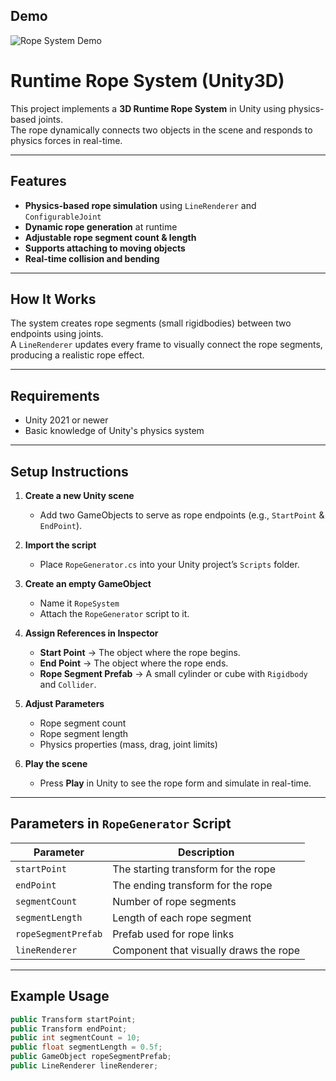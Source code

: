 ## Demo
![Rope System Demo](Physics-Rope-System/RopeSystem.gif)

# Runtime Rope System (Unity3D)

This project implements a **3D Runtime Rope System** in Unity using physics-based joints.  
The rope dynamically connects two objects in the scene and responds to physics forces in real-time.

---

## Features
- **Physics-based rope simulation** using `LineRenderer` and `ConfigurableJoint`
- **Dynamic rope generation** at runtime
- **Adjustable rope segment count & length**
- **Supports attaching to moving objects**
- **Real-time collision and bending**

---

## How It Works
The system creates rope segments (small rigidbodies) between two endpoints using joints.  
A `LineRenderer` updates every frame to visually connect the rope segments, producing a realistic rope effect.

---

## Requirements
- Unity 2021 or newer
- Basic knowledge of Unity's physics system

---

## Setup Instructions

1. **Create a new Unity scene**
   - Add two GameObjects to serve as rope endpoints (e.g., `StartPoint` & `EndPoint`).

2. **Import the script**
   - Place `RopeGenerator.cs` into your Unity project’s `Scripts` folder.

3. **Create an empty GameObject**
   - Name it `RopeSystem`
   - Attach the `RopeGenerator` script to it.

4. **Assign References in Inspector**
   - **Start Point** → The object where the rope begins.
   - **End Point** → The object where the rope ends.
   - **Rope Segment Prefab** → A small cylinder or cube with `Rigidbody` and `Collider`.

5. **Adjust Parameters**
   - Rope segment count
   - Rope segment length
   - Physics properties (mass, drag, joint limits)

6. **Play the scene**
   - Press **Play** in Unity to see the rope form and simulate in real-time.

---

## Parameters in `RopeGenerator` Script
| Parameter | Description |
|-----------|-------------|
| `startPoint` | The starting transform for the rope |
| `endPoint` | The ending transform for the rope |
| `segmentCount` | Number of rope segments |
| `segmentLength` | Length of each rope segment |
| `ropeSegmentPrefab` | Prefab used for rope links |
| `lineRenderer` | Component that visually draws the rope |

---

## Example Usage
```csharp
public Transform startPoint;
public Transform endPoint;
public int segmentCount = 10;
public float segmentLength = 0.5f;
public GameObject ropeSegmentPrefab;
public LineRenderer lineRenderer;
